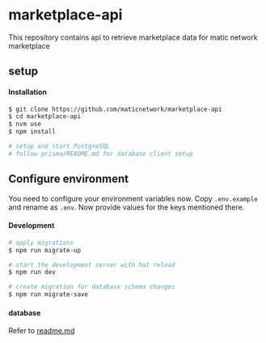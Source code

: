# marketplace-api

This repository contains api to retrieve marketplace data for matic network marketplace

## setup

#### Installation

```sh
$ git clone https://github.com/maticnetwork/marketplace-api
$ cd marketplace-api
$ nvm use
$ npm install

# setup and start PostgreSQL
# follow prisma/README.md for database client setup
```

## Configure environment

You need to configure your environment variables now. Copy `.env.example` and rename as `.env`. Now provide values for the keys mentioned there.

#### Development

```sh
# apply migrations
$ npm run migrate-up

# start the development server with hot reload
$ npm run dev

# create migration for database schema changes
$ npm run migrate-save
```

#### database

Refer to [readme.md](./prisma/README.md)
